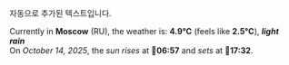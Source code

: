
자동으로 추가된 텍스트입니다.

<!--START_SECTION:weather:moscow-->
Currently in **Moscow** (RU), the weather is: **4.9°C** (feels like **2.5°C**), ***light rain***<br/>
On *October 14, 2025*, the *sun rises* at 🌅**06:57** and *sets* at 🌇**17:32**.
<!--END_SECTION:weather-->
